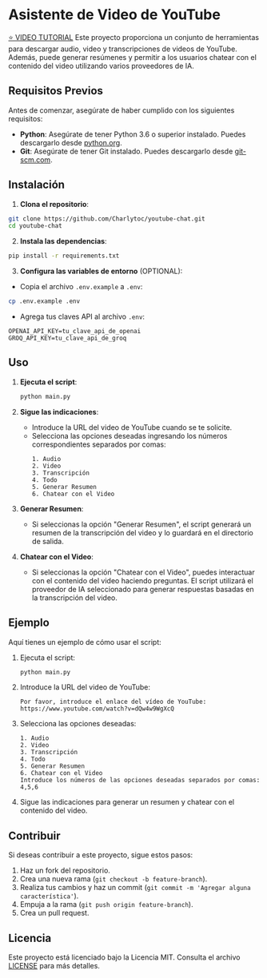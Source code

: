 # Asistente de Video de YouTube


[⭐ VIDEO TUTORIAL](https://www.youtube.com/watch?v=iZSadfcrv4g)
Este proyecto proporciona un conjunto de herramientas para descargar audio, video y transcripciones de videos de YouTube. Además, puede generar resúmenes y permitir a los usuarios chatear con el contenido del video utilizando varios proveedores de IA.

## Requisitos Previos

Antes de comenzar, asegúrate de haber cumplido con los siguientes requisitos:

- **Python**: Asegúrate de tener Python 3.6 o superior instalado. Puedes descargarlo desde [python.org](https://www.python.org/downloads/).
- **Git**: Asegúrate de tener Git instalado. Puedes descargarlo desde [git-scm.com](https://git-scm.com/downloads).

## Instalación

1. **Clona el repositorio**:

```bash
git clone https://github.com/Charlytoc/youtube-chat.git
cd youtube-chat
```

2. **Instala las dependencias**:

```bash
pip install -r requirements.txt
```

3. **Configura las variables de entorno** (OPTIONAL):
- Copia el archivo `.env.example` a `.env`:
```bash
cp .env.example .env
```
- Agrega tus claves API al archivo `.env`:
```
OPENAI_API_KEY=tu_clave_api_de_openai
GROQ_API_KEY=tu_clave_api_de_groq
```

## Uso

1. **Ejecuta el script**:

   ```bash
   python main.py
   ```

2. **Sigue las indicaciones**:

   - Introduce la URL del video de YouTube cuando se te solicite.
   - Selecciona las opciones deseadas ingresando los números correspondientes separados por comas:
     ```
     1. Audio
     2. Video
     3. Transcripción
     4. Todo
     5. Generar Resumen
     6. Chatear con el Video
     ```

3. **Generar Resumen**:

   - Si seleccionas la opción "Generar Resumen", el script generará un resumen de la transcripción del video y lo guardará en el directorio de salida.

4. **Chatear con el Video**:
   - Si seleccionas la opción "Chatear con el Video", puedes interactuar con el contenido del video haciendo preguntas. El script utilizará el proveedor de IA seleccionado para generar respuestas basadas en la transcripción del video.

## Ejemplo

Aquí tienes un ejemplo de cómo usar el script:

1. Ejecuta el script:

   ```bash
   python main.py
   ```

2. Introduce la URL del video de YouTube:

   ```
   Por favor, introduce el enlace del vídeo de YouTube: https://www.youtube.com/watch?v=dQw4w9WgXcQ
   ```

3. Selecciona las opciones deseadas:

   ```
   1. Audio
   2. Video
   3. Transcripción
   4. Todo
   5. Generar Resumen
   6. Chatear con el Video
   Introduce los números de las opciones deseadas separados por comas: 4,5,6
   ```

4. Sigue las indicaciones para generar un resumen y chatear con el contenido del video.

## Contribuir

Si deseas contribuir a este proyecto, sigue estos pasos:

1. Haz un fork del repositorio.
2. Crea una nueva rama (`git checkout -b feature-branch`).
3. Realiza tus cambios y haz un commit (`git commit -m 'Agregar alguna característica'`).
4. Empuja a la rama (`git push origin feature-branch`).
5. Crea un pull request.

## Licencia

Este proyecto está licenciado bajo la Licencia MIT. Consulta el archivo [LICENSE](LICENSE) para más detalles.